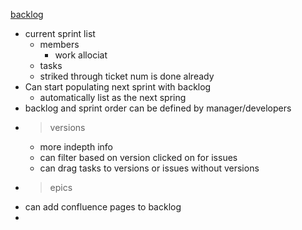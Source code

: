 [backlog](https://www.udemy.com/course/the-complete-guide-to-jira-with-real-world-examples/learn/lecture/9694704#content)

- current sprint list
	- members
		- work allociat
	- tasks
	- striked through ticket num is done already
- Can start populating next sprint with backlog
	- automatically list as the next spring
- backlog and sprint order can be defined by manager/developers
- >versions 
	- more indepth info
	- can filter based on version clicked on for issues
	- can drag tasks to versions or issues without versions
- >epics
- can add confluence pages to backlog
- 